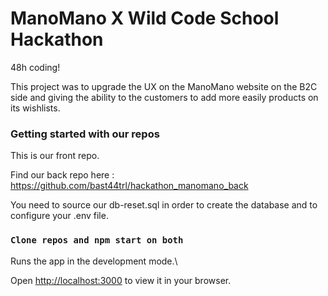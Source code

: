 # ManoMano X Wild Code School Hackathon

48h coding!

This project was to upgrade the UX on the ManoMano website on the B2C side and giving the ability to the customers to add more easily products on its wishlists.

### Getting started with our repos

This is our front repo.

Find our back repo here : https://github.com/bast44trl/hackathon_manomano_back

You need to source our db-reset.sql in order to create the database and to configure your .env file.

### `Clone repos and npm start on both`

Runs the app in the development mode.\

Open [http://localhost:3000](http://localhost:3000) to view it in your browser.
